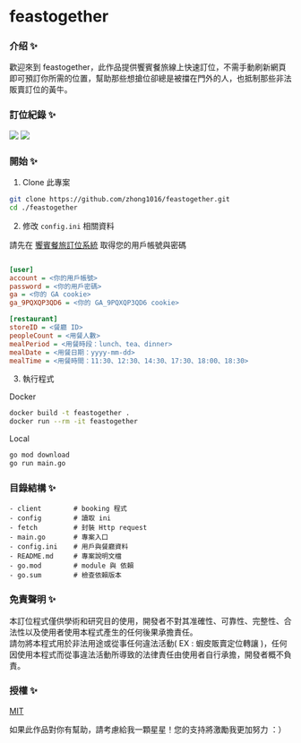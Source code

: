 # feastogether

### 介绍 ✨

歡迎來到 feastogether，此作品提供饗賓餐旅線上快速訂位，不需手動刷新網頁即可預訂你所需的位置，幫助那些想搶位卻總是被擋在門外的人，也抵制那些非法販賣訂位的黃牛。

### 訂位紀錄 ✨

![](./images/inparadise.jpg)
![](./images/xujisunrise.jpg)

### 開始 ✨

1. Clone 此專案

```bash
git clone https://github.com/zhong1016/feastogether.git
cd ./feastogether
```

2. 修改 `config.ini` 相關資料

請先在 [饗賓餐旅訂位系統](https://www.feastogether.com.tw/) 取得您的用戶帳號與密碼

```ini

[user]
account = <你的用戶帳號>
password = <你的用戶密碼>
ga = <你的 GA cookie>
ga_9PQXQP3QD6 = <你的 GA_9PQXQP3QD6 cookie>

[restaurant]
storeID = <餐廳 ID>
peopleCount = <用餐人數>
mealPeriod = <用餐時段：lunch、tea、dinner>
mealDate = <用餐日期：yyyy-mm-dd>
mealTime = <用餐時間：11:30、12:30、14:30、17:30、18:00、18:30>
```

3. 執行程式

Docker

```bash
docker build -t feastogether .
docker run --rm -it feastogether
```

Local

```bash
go mod download
go run main.go
```

### 目錄結構 ✨

```text
- client        # booking 程式
- config        # 讀取 ini
- fetch         # 封裝 Http request
- main.go       # 專案入口
- config.ini    # 用戶與餐廳資料
- README.md     # 專案說明文檔
- go.mod        # module 與 依賴
- go.sum        # 檢查依賴版本
```

### 免責聲明 ✨

本訂位程式僅供學術和研究目的使用，開發者不對其准確性、可靠性、完整性、合法性以及使用者使用本程式產生的任何後果承擔責任。<br/>
請勿將本程式用於非法用途或從事任何違法活動( EX : 蝦皮販賣定位轉讓 )，任何因使用本程式而從事違法活動所導致的法律責任由使用者自行承擔，開發者概不負責。

### 授權 ✨

[MIT](./LICENSE)

如果此作品對你有幫助，請考慮給我一顆星星！您的支持將激勵我更加努力 ：）
